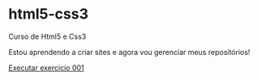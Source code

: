 # html5-css3
 Curso de Html5 e Css3

Estou aprendendo a criar sites e agora vou gerenciar meus repositórios!

<a href="https://github.com/genersonbatista/html5/css3/exercicios/ex001/index.html">Executar exercicio 001</a>